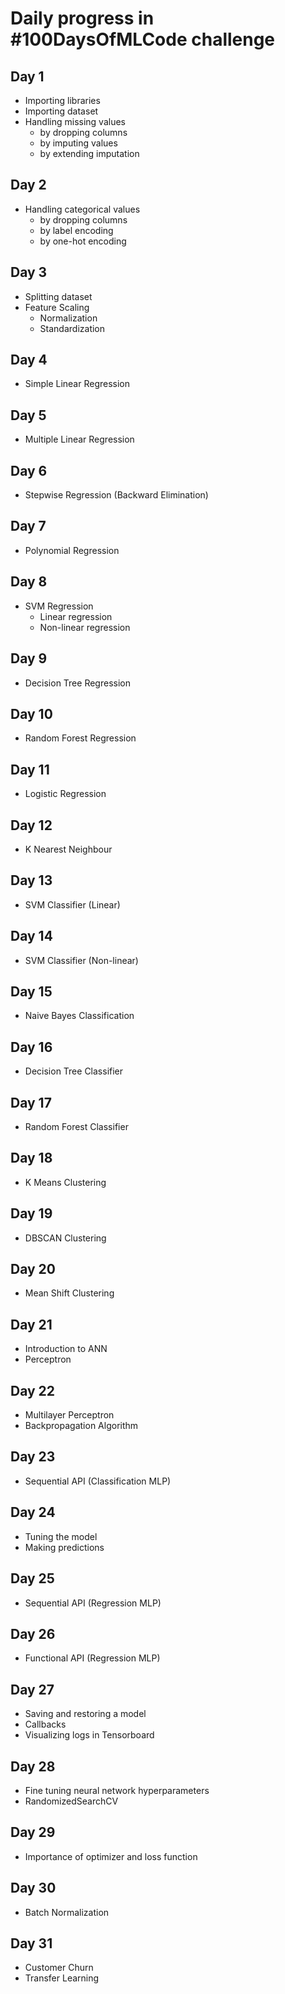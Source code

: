 # Daily progress in #100DaysOfMLCode challenge

## Day 1

* Importing libraries
* Importing dataset
* Handling missing values
    * by dropping columns
    * by imputing values
    * by extending imputation

## Day 2

* Handling categorical values
    * by dropping columns
    * by label encoding
    * by one-hot encoding

## Day 3

* Splitting dataset
* Feature Scaling
    * Normalization
    * Standardization
    
## Day 4

* Simple Linear Regression

## Day 5

* Multiple Linear Regression

## Day 6

* Stepwise Regression (Backward Elimination)

## Day 7

* Polynomial Regression

## Day 8

* SVM Regression
    * Linear regression
    * Non-linear regression

## Day 9

* Decision Tree Regression

## Day 10

* Random Forest Regression

## Day 11

* Logistic Regression

## Day 12

* K Nearest Neighbour

## Day 13

* SVM Classifier (Linear)

## Day 14

* SVM Classifier (Non-linear)

## Day 15

* Naive Bayes Classification

## Day 16

* Decision Tree Classifier

## Day 17

* Random Forest Classifier

## Day 18

* K Means Clustering

## Day 19

* DBSCAN Clustering

## Day 20

* Mean Shift Clustering

## Day 21

* Introduction to ANN
* Perceptron

## Day 22

* Multilayer Perceptron
* Backpropagation Algorithm

## Day 23

* Sequential API (Classification MLP)

## Day 24

* Tuning the model
* Making predictions

## Day 25

* Sequential API (Regression MLP)

## Day 26

* Functional API (Regression MLP)

## Day 27

* Saving and restoring a model
* Callbacks
* Visualizing logs in Tensorboard

## Day 28

* Fine tuning neural network hyperparameters
* RandomizedSearchCV

## Day 29

* Importance of optimizer and loss function

## Day 30

* Batch Normalization

## Day 31

* Customer Churn
* Transfer Learning